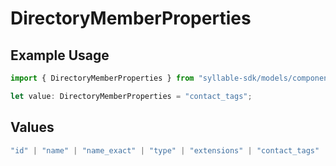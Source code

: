 # DirectoryMemberProperties

## Example Usage

```typescript
import { DirectoryMemberProperties } from "syllable-sdk/models/components";

let value: DirectoryMemberProperties = "contact_tags";
```

## Values

```typescript
"id" | "name" | "name_exact" | "type" | "extensions" | "contact_tags" | "updated_at"
```